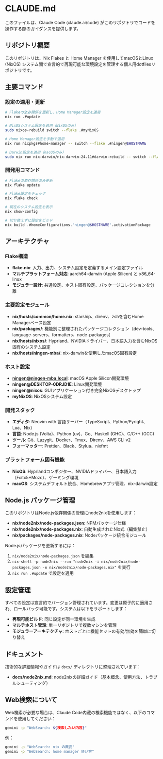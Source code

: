 # CLAUDE.md

このファイルは、Claude Code (claude.ai/code) がこのリポジトリでコードを操作する際のガイダンスを提供します。

## リポジトリ概要

このリポジトリは、Nix Flakes と Home Manager を使用してmacOSとLinux (NixOS) システム間で宣言的で再現可能な環境設定を管理する個人用dotfilesリポジトリです。

## 主要コマンド

### 設定の適用・更新
```bash
# Flakeの依存関係を更新し、Home Manager設定を適用
nix run .#update

# NixOSシステム設定を適用（NixOSのみ）
sudo nixos-rebuild switch --flake .#myNixOS

# Home Manager設定を手動で適用
nix run nixpkgs#home-manager -- switch --flake .#ningen@$HOSTNAME

# Darwin設定を適用（macOSのみ）
sudo nix run nix-darwin/nix-darwin-24.11#darwin-rebuild -- switch --flake .#ningen
```

### 開発用コマンド
```bash
# Flakeの依存関係のみ更新
nix flake update

# Flake設定をチェック
nix flake check

# 現在のシステム設定を表示
nix show-config

# 切り替えずに設定をビルド
nix build .#homeConfigurations."ningen@$HOSTNAME".activationPackage
```

## アーキテクチャ

### Flake構造
- **flake.nix**: 入力、出力、システム設定を定義するメイン設定ファイル
- **マルチプラットフォーム対応**: aarch64-darwin (Apple Silicon) と x86_64-linux
- **モジュラー設計**: 共通設定、ホスト固有設定、パッケージコレクションを分離

### 主要設定モジュール
- **nix/hosts/common/home.nix**: starship、direnv、zshを含むHome Managerベース設定
- **nix/packages/**: 機能別に整理されたパッケージコレクション（dev-tools、language-servers、formatters、node-packages）
- **nix/hosts/nixos/**: Hyprland、NVIDIAドライバー、日本語入力を含むNixOS固有のシステム設定
- **nix/hosts/ningen-mba/**: nix-darwinを使用したmacOS固有設定

### ホスト設定
- **ningen@ningen-mba.local**: macOS Apple Silicon開発環境
- **ningen@DESKTOP-0DRJD1E**: Linux開発環境
- **ningen@nixos**: GUIアプリケーション付き完全NixOSデスクトップ
- **myNixOS**: NixOSシステム設定

### 開発スタック
- **エディタ**: Neovim with 言語サーバー（TypeScript、Python/Pyright、Lua、Nix）
- **言語**: Node.js (Volta)、Python (uv)、Go、Haskell (GHC)、C/C++ (GCC)
- **ツール**: Git、Lazygit、Docker、Tmux、Direnv、AWS CLI v2
- **フォーマッター**: Prettier、Black、Stylua、nixfmt

### プラットフォーム固有機能
- **NixOS**: Hyprlandコンポジター、NVIDIAドライバー、日本語入力（Fcitx5+Mozc）、ゲーミング環境
- **macOS**: システムデフォルト統合、Homebrewアプリ管理、nix-darwin設定

## Node.js パッケージ管理

このリポジトリはNode.js依存関係の管理にnode2nixを使用します：
- **nix/node2nix/node-packages.json**: NPMパッケージ仕様
- **nix/node2nix/node-packages.nix**: 自動生成されたNix式（編集禁止）
- **nix/packages/node-packages.nix**: Nodeパッケージ統合モジュール

Node.jsパッケージを更新するには：
1. `nix/node2nix/node-packages.json` を編集
2. `nix-shell -p node2nix --run "node2nix -i nix/node2nix/node-packages.json -o nix/node2nix/node-packages.nix"` を実行
3. `nix run .#update` で設定を適用

## 設定管理

すべての設定は宣言的でバージョン管理されています。変更は原子的に適用され、ロールバック可能です。システムは以下をサポートします：
- **再現可能ビルド**: 同じ設定が同一環境を生成
- **マルチホスト管理**: 単一リポジトリで複数マシンを管理
- **モジュラーアーキテクチャ**: ホストごとに機能セットの有効/無効を簡単に切り替え

## ドキュメント

技術的な詳細情報やガイドは `docs/` ディレクトリに整理されています：

- **docs/node2nix.md**: node2nixの詳細ガイド（基本概念、使用方法、トラブルシューティング）

## Web検索について

Web検索が必要な場合は、Claude Code内蔵の検索機能ではなく、以下のコマンドを使用してください：

```bash
gemini -p "WebSearch: ${検索したい内容}"
```

例：
```bash
gemini -p "WebSearch: nix の概要"
gemini -p "WebSearch: home manager 使い方"
```